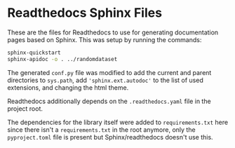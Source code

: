 
# Readthedocs Sphinx Files

These are the files for Readthedocs to use for generating documentation pages based on Sphinx. This was setup by
running the commands:

```bash
sphinx-quickstart
sphinx-apidoc -o . ../randomdataset
``` 

The generated `conf.py` file was modified to add the current and parent directories to `sys.path`, add `'sphinx.ext.autodoc'`
to the list of used extensions, and changing the html theme.

Readthedocs additionally depends on the `.readthedocs.yaml` file in the project root. 

The dependencies for the library itself were added to `requirements.txt` here since there isn't a `requirements.txt` in the root
anymore, only the `pyproject.toml` file is present but Sphinx/readthedocs doesn't use this.
